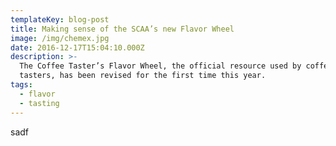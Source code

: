 ```yaml
---
templateKey: blog-post
title: Making sense of the SCAA’s new Flavor Wheel
image: /img/chemex.jpg
date: 2016-12-17T15:04:10.000Z
description: >-
  The Coffee Taster’s Flavor Wheel, the official resource used by coffee
  tasters, has been revised for the first time this year.
tags:
  - flavor
  - tasting
---
```

sadf
